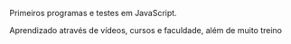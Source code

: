 Primeiros programas e testes em JavaScript.

Aprendizado através de vídeos, cursos e faculdade, além de muito treino